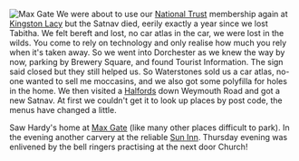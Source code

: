 ![Max Gate](P1390290.jpg)
We were about to use our [National Trust](https://www.nationaltrust.org.uk/) membership again at [Kingston Lacy](https://www.nationaltrust.org.uk/kingston-lacy) but the Satnav died,
eerily exactly a year since we lost Tabitha. We felt bereft and lost, no car atlas in the car,
we were lost in the wilds. You come to rely on technology and only realise how much you rely
when it's taken away. So we went into Dorchester as we knew the way by now, parking by
Brewery Square, and found Tourist Information. The sign said closed but they still helped us.
So Waterstones sold us a car atlas, no-one wanted to sell me moccasins, and we also got
some polyfilla for holes in the home. We then visited a [Halfords](https://www.halfords.com/stores/dorchester) down Weymouth Road
and got a new Satnav. At first we couldn't get it to look up places by post code, the menus
have changed a little.

Saw Hardy's home at [Max Gate](https://www.nationaltrust.org.uk/max-gate) (like many other places difficult to park). In the evening
another carvery at the reliable [Sun Inn](https://www.sun-inn-dorchester.co.uk/). Thursday evening was enlivened by the bell ringers
practising at the next door Church!
